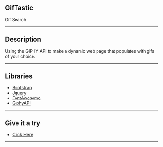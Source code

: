 ## GifTastic
Gif Search
***
## Description  
Using the GIPHY API to make a dynamic web page that populates with gifs of your choice.
***

## Libraries
* [Bootstrap](https://getbootstrap.com/)  
* [Jquery](https://jquery.com/)   
* [FontAwesome](https://fontawesome.com/v4.7.0/)  
* [GiphyAPI](https://developers.giphy.com/)  
***
## Give it a try
* [Click Here](https://felixvl31.github.io/GifTastic/)    
***